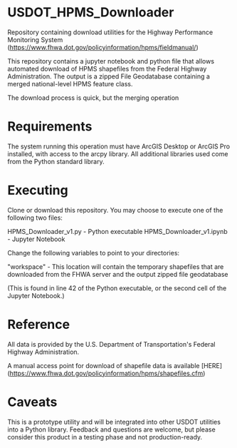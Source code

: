 # USDOT_HPMS_Downloader
Repository containing download utilities for the Highway Performance Monitoring System (https://www.fhwa.dot.gov/policyinformation/hpms/fieldmanual/)

This repository contains a jupyter notebook and python file that allows automated download of HPMS shapefiles from the Federal Highway Administration. The output is a zipped File Geodatabase containing a merged national-level HPMS feature class. 

The download process is quick, but the merging operation

# Requirements

The system running this operation must have ArcGIS Desktop or ArcGIS Pro installed, with access to the arcpy library. All additional libraries used come from the Python standard library.

# Executing

Clone or download this repository. You may choose to execute one of the following two files:

HPMS_Downloader_v1.py - Python executable
HPMS_Downloader_v1.ipynb - Jupyter Notebook

Change the following variables to point to your directories:

"workspace" - This location will contain the temporary shapefiles that are downloaded from the FHWA server and the output zipped file geodatabase

(This is found in line 42 of the Python executable, or the second cell of the Jupyter Notebook.)

# Reference

All data is provided by the U.S. Department of Transportation's Federal Highway Administration. 

A manual access point for download of shapefile data is available [HERE] (https://www.fhwa.dot.gov/policyinformation/hpms/shapefiles.cfm)

# Caveats

This is a prototype utility and will be integrated into other USDOT utilities into a Python library. Feedback and questions are welcome, but please consider this product in a testing phase and not production-ready. 

